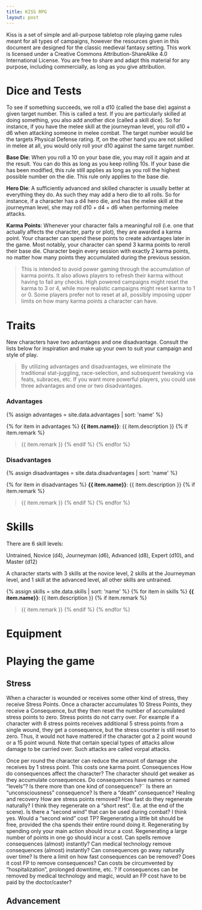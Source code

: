 ```yaml
---
title: KISS RPG
layout: post
---
```


Kiss is a set of simple and all-purpose tabletop role playing game rules meant for all types of campaigns,
however the resources given in this document are designed for the classic medieval fantasy setting.
This work is licensed under a Creative Commons Attribution-ShareAlike 4.0 International License.
You are free to share and adapt this material for any purpose, including commercially, 
as long as you give attribution.


Dice and Tests
==============

To see if something succeeds, we roll a d10 (called the base die) against a given target number.
This is called a test. If you are particularly skilled at doing something,
you also add another dice (called a skill dice).
So for instance, if you have the melee skill at the journeyman level, you roll d10 + d6 when attacking someone in melee combat.
The target number would be the targets Physical Defense rating.
If, on the other hand you are not skilled in melee at all, you would only roll your d10 against the same target number.

**Base Die**:
When you roll a 10 on your base die, you may roll it again and at the result.
You can do this as long as you keep rolling 10s.
If your base die has been modified, this rule still applies as long as you roll the highest possible number on the die.
This rule only applies to the base die.

**Hero Die**:
A sufficiently advanced and skilled character is usually better at everything they do.
As such they may add a hero die to all rolls.
So for instance, if a character has a d4 hero die, and has the melee skill at the journeyman level, she may roll d10 + d4 + d6 when performing melee attacks.

**Karma Points**:
Whenever your character fails a meaningful roll (i.e.  one that actually affects the character, party or plot),
they are awarded a karma point. Your character can spend these points to create advantages later in the game.
Most notably, your character can spend 3 karma points to reroll their base die.
Character begin every session with exactly 2 karma points, no matter how many points they accumulated during
the previous session.
> This is intended to avoid power gaming through the accumulation of karma points.
It also allows players to refresh their karma without having to fail any checks.
High powered campaigns might reset the karma to 3 or 4, while more realistic campaigns might reset
karma to 1 or 0. Some players prefer not to reset at all, possibly imposing upper limits on how many
karma points a character can have.

Traits
======

New characters have two advantages and one disadvantage.
Consult the lists below for inspiration and make up your own to suit your campaign and style of play.

> By utilizing advantages and disadvantages, we eliminate the traditional stat-juggling, race-selection,
and subsequent tweaking via feats, subraces, etc.
If you want more powerful players, you could use three advantages and one or two disadvantages.



### Advantages


{% assign advantages = site.data.advantages | sort: 'name' %}

{% for item in advantages %}
**{{ item.name}}**:
{{ item.description }}
{% if item.remark %}
> {{ item.remark }}
{% endif %}
{% endfor %}

### Disadvantages
{% assign disadvantages = site.data.disadvantages | sort: 'name' %}

{% for item in disadvantages %}
**{{ item.name}}**:
{{ item.description }}
{% if item.remark %}
> {{ item.remark }}
{% endif %}
{% endfor %}

Skills
======

There are 6 skill levels:

Untrained, 
Novice     (d4),
Journeyman (d6),
Advanced   (d8),
Expert     (d10), and
Master     (d12)

A character starts with 3 skills at the novice level, 2 skills at the Journeyman level, and 1 skill at the advanced level,
all other skills are untrained.

{% assign skills = site.data.skills | sort: 'name' %}
{% for item in skills %}
**{{ item.name}}**:
{{ item.description }}
{% if item.remark %}
> {{ item.remark }}
{% endif %}
{% endfor %}

Equipment
=========


Playing the game
================

Stress
------
When a character is wounded or receives some other kind of stress, they receive Stress Points. Once a character accumulates 10 Stress Points, they receive a Consequence, but they then reset the number of accumulated stress points to zero. Stress points do not carry over. For example if a character with 8 stress points receives additional 5 stress points from a single wound, they get a consequence, but the stress counter is still reset to zero. Thus, it would not have mattered if the character got a 2 point wound or a 15 point wound. Note that certain special types of attacks allow damage to be carried over. Such attacks are called vorpal attacks.

Once per round the character can reduce the amount of damage she receives by 1 stress point. This costs one karma point.
Consequences
How do consequences affect the character?
The character should get weaker as they accumulate consequences.
Do consequences have names or named “levels”?
Is there more than one kind of consequence?¨
Is there an “unconsciousness” consequence?
Is there a “death” consequence?
Healing and recovery
How are stress points removed?
How fast do they regenerate naturally?
I think they regenerate on a “short rest”. (I.e. at the end of the scene).
Is there a “second wind” that can be used during combat?
I think yes.
Would a “second wind” cost TP?
Regenerating a little bit should be free, provided the cha spends their entire round doing it.
Regenerating by spending only your main action should incur a cost.
Regenerating a large number of points in one go should incur a cost.
Can spells remove consequences (almost) instantly?
Can medical technology remove consequences (almost) instantly?
Can consequences go away naturally over time?
Is there a limit on how fast consequences can be removed?
Does it cost FP to remove consequences?
Can costs be circumvented by “hospitalization”, prolonged downtime, etc. ?
If consequences can be removed by medical technology and magic, would an FP cost have to be paid by the doctor/caster?


Advancement
-----------
